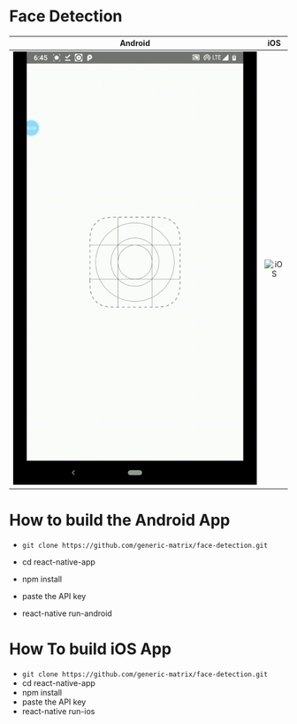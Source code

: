 # Face Detection

Android      |  iOS
:-------------------------:|:-------------------------:
![Android](https://github.com/generic-matrix/face-detection/blob/main/output/output.gif?raw=true)  |  ![iOS](https://github.com/generic-matrix/face-detection/blob/main/output/output2.gif?raw=true)


# How to build the Android App

* ```git clone https://github.com/generic-matrix/face-detection.git```

* cd react-native-app
* npm install
* paste the API key
* react-native run-android


# How To build iOS App

* ```git clone https://github.com/generic-matrix/face-detection.git```
* cd react-native-app
* npm install
* paste the API key
* react-native run-ios
